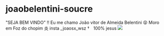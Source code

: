 # joaobelentini-soucre 
"SEJA BEM VINDO" !!
Eu me chamo João vitor de Almeida Belentini 😝
Moro em Foz do chopim 
炎 insta _joaosx_wsz 
†ﾠ100% jesus
![](https://media.tenor.com/fQNiwtHHdKkAAAAM/neymar-kael.gif)
